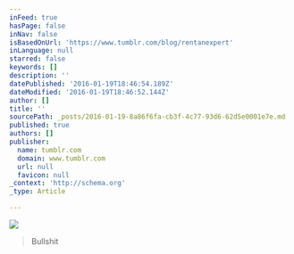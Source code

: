 ```yaml
---
inFeed: true
hasPage: false
inNav: false
isBasedOnUrl: 'https://www.tumblr.com/blog/rentanexpert'
inLanguage: null
starred: false
keywords: []
description: ''
datePublished: '2016-01-19T18:46:54.189Z'
dateModified: '2016-01-19T18:46:52.144Z'
author: []
title: ''
sourcePath: _posts/2016-01-19-8a86f6fa-cb3f-4c77-93d6-62d5e0001e7e.md
published: true
authors: []
publisher:
  name: tumblr.com
  domain: www.tumblr.com
  url: null
  favicon: null
_context: 'http://schema.org'
_type: Article

---
```

![](https://s3-us-west-2.amazonaws.com/the-grid-img/p/05b1cbe6818580ce819c211d0e80a70c75d3c0a2.gif)

> Bullshit